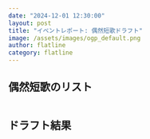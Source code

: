 ```yaml
---
date: "2024-12-01 12:30:00"
layout: post
title: "イベントレポート: 偶然短歌ドラフト"
image: /assets/images/ogp_default.png
author: flatline
category: flatline
---
```


## 偶然短歌のリスト

<a href="https://images.tanka.cc/guzen-tanka.png"><img src="https://images.tanka.cc/guzen-tanka.png" alt="" class="responsive-img"></a>

## ドラフト結果

<a href="https://images.tanka.cc/draft_result.png"><img src="https://images.tanka.cc/draft_result.png" alt="" class="responsive-img"></a>

